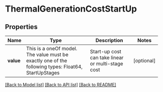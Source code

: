 # ThermalGenerationCostStartUp

## Properties

Name | Type | Description | Notes
------------ | ------------- | ------------- | -------------
**value** | This is a oneOf model. The value must be exactly one of the following types: Float64, StartUpStages | Start-up cost can take linear or multi-stage cost | [optional]

[[Back to Model list]](../README.md#models) [[Back to API list]](../README.md#api-endpoints) [[Back to README]](../README.md)

